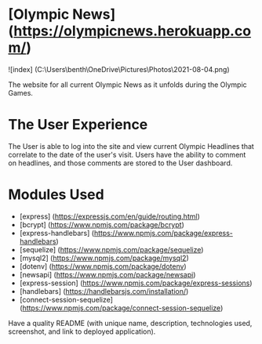# [Olympic News] (https://olympicnews.herokuapp.com/)

![index] (C:\Users\benth\OneDrive\Pictures\Photos\2021-08-04.png)

The website for all current Olympic News as it unfolds during the Olympic Games.

# The User Experience

The User is able to log into the site and view current Olympic Headlines that correlate to the date of the user's visit.  Users have the ability to comment on headlines, and those comments are stored to the User dashboard.

# Modules Used

* [express] (https://expressjs.com/en/guide/routing.html)
* [bcrypt] (https://www.npmjs.com/package/bcrypt)
* [express-handlebars] (https://www.npmjs.com/package/express-handlebars)
* [sequelize] (https://www.npmjs.com/package/sequelize)
* [mysql2] (https://www.npmjs.com/package/mysql2)
* [dotenv] (https://www.npmjs.com/package/dotenv)
* [newsapi] (https://www.npmjs.com/package/newsapi)
* [express-session] (https://www.npmjs.com/package/express-sessions)
* [handlebars] (https://handlebarsjs.com/installation/)
* [connect-session-sequelize] (https://www.npmjs.com/package/connect-session-sequelize)








Have a quality README (with unique name, description, technologies used, screenshot, and link to deployed application).